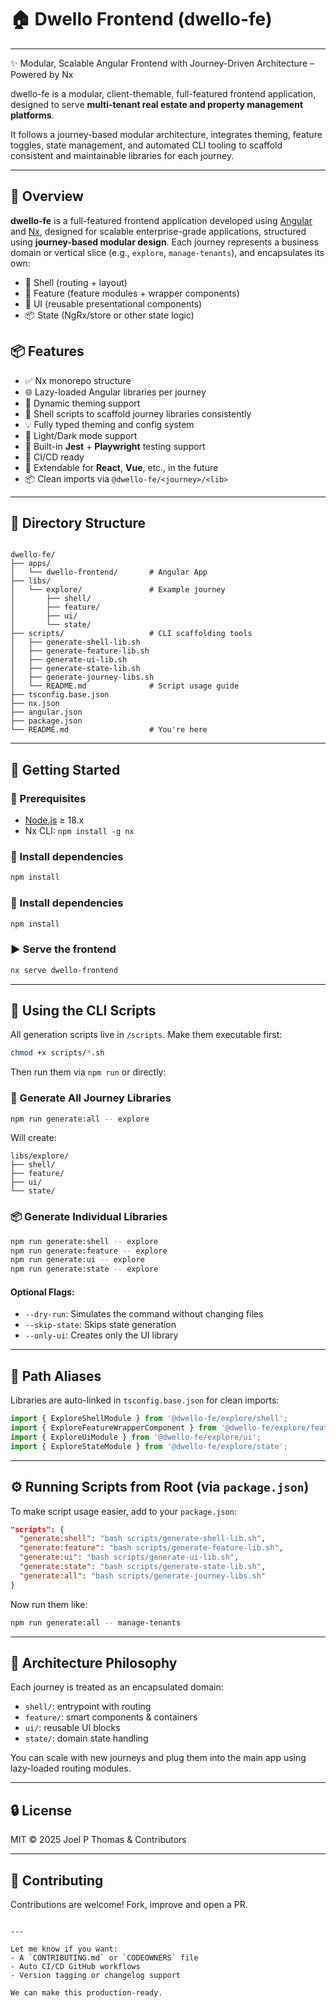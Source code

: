 # 🏠 Dwello Frontend (dwello-fe)

---

✨ Modular, Scalable Angular Frontend with Journey-Driven Architecture – Powered by Nx

dwello-fe is a modular, client-themable, full-featured frontend application, designed to serve **multi-tenant real estate and property management platforms**. 

It follows a journey-based modular architecture, integrates theming, feature toggles, state management, and automated CLI tooling to scaffold consistent and maintainable libraries for each journey.

---

## 🎯 Overview

**dwello-fe** is a full-featured frontend application developed using [Angular](https://angular.io/) and [Nx](https://nx.dev/), designed for scalable enterprise-grade applications, structured using **journey-based modular design**. Each journey represents a business domain or vertical slice (e.g., `explore`, `manage-tenants`), and encapsulates its own:

- 🔷 Shell (routing + layout)
- 🧩 Feature (feature modules + wrapper components)
- 🎨 UI (reusable presentational components)
- 📦 State (NgRx/store or other state logic)

## 📦 Features

- ✅ Nx monorepo structure
- 🌐 Lazy-loaded Angular libraries per journey
- 🎨 Dynamic theming support
- 🚀 Shell scripts to scaffold journey libraries consistently
- 💡 Fully typed theming and config system
- 🌙 Light/Dark mode support
- 🧪 Built-in **Jest** + **Playwright** testing support
- 🧰 CI/CD ready
- 🔌 Extendable for **React**, **Vue**, etc., in the future
- 📦 Clean imports via `@dwello-fe/<journey>/<lib>`

---

## 📂 Directory Structure

```

dwello-fe/
├── apps/
│   └── dwello-frontend/       # Angular App
├── libs/
│   └── explore/               # Example journey
│       ├── shell/
│       ├── feature/
│       ├── ui/
│       └── state/
├── scripts/                   # CLI scaffolding tools
│   ├── generate-shell-lib.sh
│   ├── generate-feature-lib.sh
│   ├── generate-ui-lib.sh
│   ├── generate-state-lib.sh
│   ├── generate-journey-libs.sh
│   └── README.md              # Script usage guide
├── tsconfig.base.json
├── nx.json
├── angular.json
├── package.json
└── README.md                  # You're here

````

---

## 🚀 Getting Started

### 🧱 Prerequisites

- [Node.js](https://nodejs.org/) ≥ 18.x
- Nx CLI: `npm install -g nx`

### 🔧 Install dependencies

```bash
npm install
```


### 🔧 Install dependencies

```bash
npm install
```

### ▶️ Serve the frontend

```bash
nx serve dwello-frontend
```

---

## 🧰 Using the CLI Scripts

All generation scripts live in `/scripts`. Make them executable first:

```bash
chmod +x scripts/*.sh
```

Then run them via `npm run` or directly:

### 🧱 Generate All Journey Libraries

```bash
npm run generate:all -- explore
```

Will create:

```
libs/explore/
├── shell/
├── feature/
├── ui/
└── state/
```

### 📦 Generate Individual Libraries

```bash
npm run generate:shell -- explore
npm run generate:feature -- explore
npm run generate:ui -- explore
npm run generate:state -- explore
```

#### Optional Flags:

* `--dry-run`: Simulates the command without changing files
* `--skip-state`: Skips state generation
* `--only-ui`: Creates only the UI library

---

## 🔗 Path Aliases

Libraries are auto-linked in `tsconfig.base.json` for clean imports:

```ts
import { ExploreShellModule } from '@dwello-fe/explore/shell';
import { ExploreFeatureWrapperComponent } from '@dwello-fe/explore/feature';
import { ExploreUiModule } from '@dwello-fe/explore/ui';
import { ExploreStateModule } from '@dwello-fe/explore/state';
```

---

## ⚙️ Running Scripts from Root (via `package.json`)

To make script usage easier, add to your `package.json`:

```json
"scripts": {
  "generate:shell": "bash scripts/generate-shell-lib.sh",
  "generate:feature": "bash scripts/generate-feature-lib.sh",
  "generate:ui": "bash scripts/generate-ui-lib.sh",
  "generate:state": "bash scripts/generate-state-lib.sh",
  "generate:all": "bash scripts/generate-journey-libs.sh"
}
```

Now run them like:

```bash
npm run generate:all -- manage-tenants
```

---

## 🧩 Architecture Philosophy

Each journey is treated as an encapsulated domain:

* `shell/`: entrypoint with routing
* `feature/`: smart components & containers
* `ui/`: reusable UI blocks
* `state/`: domain state handling

You can scale with new journeys and plug them into the main app using lazy-loaded routing modules.

---

## 🔒 License

MIT © 2025 Joel P Thomas & Contributors

---

## 🙌 Contributing

Contributions are welcome! Fork, improve and open a PR.

```

---

Let me know if you want:
- A `CONTRIBUTING.md` or `CODEOWNERS` file
- Auto CI/CD GitHub workflows
- Version tagging or changelog support

We can make this production-ready.
```
